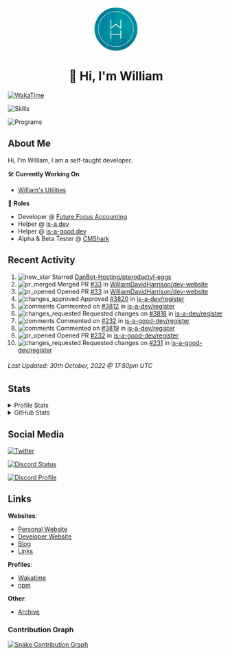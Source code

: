 <p align="center"><a href="https://williamharrison.me"><img src="https://raw.githubusercontent.com/WilliamDavidHarrison/WilliamDavidHarrison/main/assets/logo.png" height="100" width="100"></a></p>

<h1 align="center">👋 Hi, I'm William</h1>

[![WakaTime](https://wakatime.com/badge/user/817e29c1-e1ac-4adc-936b-37bfa447c165.svg?style=for-the-badge)](https://wakatime.com/@wh)

![Skills](https://skillicons.dev/icons?i=html,css,js,nodejs,py,markdown,tailwindcss)

![Programs](https://skillicons.dev/icons?i=vscode,github,githubactions,stackoverflow,cloudflare,netlify,vercel,mongodb,jquery)

<h2>About Me</h2>

Hi, I'm William, I am a self-taught developer.

🛠️ **Currently Working On**
- [William's Utilities](https://github.com/williamsutilities/bot)

💼 **Roles**
- Developer @ [Future Focus Accounting](https://github.com/futurefocusaccounting)
- Helper @ [is-a.dev](https://github.com/is-a-dev/register)
- Helper @ [is-a-good.dev](https://github.com/is-a-good-dev/register)
- Alpha & Beta Tester @ [CMShark](https://github.com/wclarkey/cmshark)

<h2>Recent Activity</h2>

<!--RECENT_ACTIVITY:start-->
1. ![new_star](https://cdn.jsdelivr.net/gh/Readme-Workflows/Readme-Icons@main/icons/octicons/StarredRepositoryYellow.svg) Starred [DanBot-Hosting/pterodactyl-eggs](https://github.com/DanBot-Hosting/pterodactyl-eggs)
2. ![pr_merged](https://cdn.jsdelivr.net/gh/Readme-Workflows/Readme-Icons@main/icons/octicons/PullRequestMerged.svg) Merged PR [#33](https://github.com/WilliamDavidHarrison/dev-website/pull/33) in [WilliamDavidHarrison/dev-website](https://github.com/WilliamDavidHarrison/dev-website)
3. ![pr_opened](https://cdn.jsdelivr.net/gh/Readme-Workflows/Readme-Icons@main/icons/octicons/PullRequestOpened.svg) Opened PR [#33](https://github.com/WilliamDavidHarrison/dev-website/pull/33) in [WilliamDavidHarrison/dev-website](https://github.com/WilliamDavidHarrison/dev-website)
4. ![changes_approved](https://cdn.jsdelivr.net/gh/Readme-Workflows/Readme-Icons@main/icons/octicons/ApprovedChanges.svg) Approved [#3820](https://github.com/is-a-dev/register/pull/3820#pullrequestreview-1161059070) in [is-a-dev/register](https://github.com/is-a-dev/register)
5. ![comments](https://cdn.jsdelivr.net/gh/Readme-Workflows/Readme-Icons@main/icons/octicons/Comment.svg) Commented on [#3812](https://github.com/is-a-dev/register/pull/3812#discussion_r1008786398) in [is-a-dev/register](https://github.com/is-a-dev/register)
6. ![changes_requested](https://cdn.jsdelivr.net/gh/Readme-Workflows/Readme-Icons@main/icons/octicons/RequestedChanges.svg) Requested changes on [#3818](https://github.com/is-a-dev/register/pull/3818#pullrequestreview-1161058963) in [is-a-dev/register](https://github.com/is-a-dev/register)
7. ![comments](https://cdn.jsdelivr.net/gh/Readme-Workflows/Readme-Icons@main/icons/octicons/Comment.svg) Commented on [#232](https://github.com/is-a-good-dev/register/pull/232#issuecomment-1296086706) in [is-a-good-dev/register](https://github.com/is-a-good-dev/register)
8. ![comments](https://cdn.jsdelivr.net/gh/Readme-Workflows/Readme-Icons@main/icons/octicons/Comment.svg) Commented on [#3819](https://github.com/is-a-dev/register/issues/3819#issuecomment-1296075644) in [is-a-dev/register](https://github.com/is-a-dev/register)
9. ![pr_opened](https://cdn.jsdelivr.net/gh/Readme-Workflows/Readme-Icons@main/icons/octicons/PullRequestOpened.svg) Opened PR [#232](https://github.com/is-a-good-dev/register/pull/232) in [is-a-good-dev/register](https://github.com/is-a-good-dev/register)
10. ![changes_requested](https://cdn.jsdelivr.net/gh/Readme-Workflows/Readme-Icons@main/icons/octicons/RequestedChanges.svg) Requested changes on [#231](https://github.com/is-a-good-dev/register/pull/231#pullrequestreview-1161046020) in [is-a-good-dev/register](https://github.com/is-a-good-dev/register)
<!--RECENT_ACTIVITY:end-->

<!--RECENT_ACTIVITY:last_update-->
###### Last Updated: 30th October, 2022 @ 17:50pm UTC
<!--RECENT_ACTIVITY:last_update_end-->

<h2>Stats</h2>

<details>
<summary>Profile Stats</summary>

<br>

[![Profile Views](https://komarev.com/ghpvc/?username=williamdavidharrison&color=blue&style=for-the-badge)](https://github.com/williamdavidharrison)

</details>

<details>
<summary>GitHub Stats</summary>

<br>

[![GitHub Stats](https://github-readme-stats.api.williamharrison.dev/api?username=williamdavidharrison&theme=algolia&show_icons=true&border_radius=8&count_private=true&include_all_commits=true)](https://github.com/williamdavidharrison)

[![Top Languages](https://github-readme-stats.api.williamharrison.dev/api/top-langs/?username=williamdavidharrison&theme=algolia&layout=compact&border_radius=8)](https://github.com/williamdavidharrison)

[![GitHub Streak](https://wh-github-readme-streak-stats.herokuapp.com/?user=WilliamDavidHarrison&theme=dark)](https://github.com/williamdavidharrison)

</details>

<h2>Social Media</h2>

[![Twitter](https://img.shields.io/twitter/follow/WDHarrison09?color=1DA1F2&logo=twitter&style=for-the-badge)](https://twitter.com/intent/user?screen_name=wdharrison09)

[![Discord Status](https://discord-md-badge.api.williamharrison.dev/api/shield/853158265466257448?theme=discord-inverted)](https://discord.com/users/853158265466257448)

[![Discord Profile](https://lanyard-profile-readme.api.williamharrison.dev/api/853158265466257448)](https://discord.com/users/853158265466257448)

<h2>Links</h2>

**Websites**:
- [Personal Website](https://william.net.au)
- [Developer Website](https://williamharrison.dev)
- [Blog](https://www.williamharrison.blog)
- [Links](https://williamharrison.me)

**Profiles**:
- [Wakatime](https://wakatime.com/@wh)
- [npm](https://www.npmjs.com/~wdharrison09)

**Other**:
- [Archive](https://archive.williamharrison.dev)

### Contribution Graph
[![Snake Contribution Graph](https://github.com/WilliamDavidHarrison/WilliamDavidHarrison/blob/output/github-contribution-grid-snake.svg)](https://github.com/williamdavidharrison)

